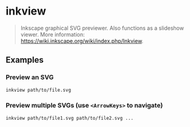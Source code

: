 # inkview

> Inkscape graphical SVG previewer. Also functions as a slideshow viewer. More information: <https://wiki.inkscape.org/wiki/index.php/Inkview>.

## Examples

### Preview an SVG

```bash
inkview path/to/file.svg
```

### Preview multiple SVGs (use `<ArrowKeys>` to navigate)

```bash
inkview path/to/file1.svg path/to/file2.svg ...
```
